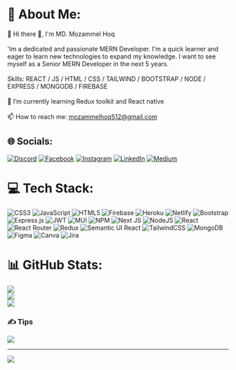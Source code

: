   # 💫 About Me:
🔭 Hi there 👋, I'm MD. Mozammel Hoq<br><br>'Im a dedicated and passionate MERN Developer. I'm a quick learner and eager to learn new technologies to expand my knowledge. I want to see myself as a Senior MERN Developer in the next 5 years.<br><br>Skills: REACT / JS / HTML / CSS / TAILWIND / BOOTSTRAP / NODE / EXPRESS / MONGODB / FIREBASE<br><br>🌱 I’m currently learning Redux toolkit and React native<br><br>📫 How to reach me: mozammelhoq512@gmail.com<br>


## 🌐 Socials:
[![Discord](https://img.shields.io/badge/Discord-%237289DA.svg?logo=discord&logoColor=white)](htttps://discord.gg/Mozammel#8019) [![Facebook](https://img.shields.io/badge/Facebook-%231877F2.svg?logo=Facebook&logoColor=white)](https://facebook.com/masum.evan.96) [![Instagram](https://img.shields.io/badge/Instagram-%23E4405F.svg?logo=Instagram&logoColor=white)](https://instagram.com/maasuuum1) [![LinkedIn](https://img.shields.io/badge/LinkedIn-%230077B5.svg?logo=linkedin&logoColor=white)](https://linkedin.com/in/md-mozammel-hoq) [![Medium](https://img.shields.io/badge/Medium-12100E?logo=medium&logoColor=white)](https://medium.com/@Mozammelhoq) 

# 💻 Tech Stack:
![CSS3](https://img.shields.io/badge/css3-%231572B6.svg?style=for-the-badge&logo=css3&logoColor=white) ![JavaScript](https://img.shields.io/badge/javascript-%23323330.svg?style=for-the-badge&logo=javascript&logoColor=%23F7DF1E) ![HTML5](https://img.shields.io/badge/html5-%23E34F26.svg?style=for-the-badge&logo=html5&logoColor=white) ![Firebase](https://img.shields.io/badge/firebase-%23039BE5.svg?style=for-the-badge&logo=firebase) ![Heroku](https://img.shields.io/badge/heroku-%23430098.svg?style=for-the-badge&logo=heroku&logoColor=white) ![Netlify](https://img.shields.io/badge/netlify-%23000000.svg?style=for-the-badge&logo=netlify&logoColor=#00C7B7) ![Bootstrap](https://img.shields.io/badge/bootstrap-%23563D7C.svg?style=for-the-badge&logo=bootstrap&logoColor=white) ![Express.js](https://img.shields.io/badge/express.js-%23404d59.svg?style=for-the-badge&logo=express&logoColor=%2361DAFB) ![JWT](https://img.shields.io/badge/JWT-black?style=for-the-badge&logo=JSON%20web%20tokens) ![MUI](https://img.shields.io/badge/MUI-%230081CB.svg?style=for-the-badge&logo=material-ui&logoColor=white) ![NPM](https://img.shields.io/badge/NPM-%23000000.svg?style=for-the-badge&logo=npm&logoColor=white) ![Next JS](https://img.shields.io/badge/Next-black?style=for-the-badge&logo=next.js&logoColor=white) ![NodeJS](https://img.shields.io/badge/node.js-6DA55F?style=for-the-badge&logo=node.js&logoColor=white) ![React](https://img.shields.io/badge/react-%2320232a.svg?style=for-the-badge&logo=react&logoColor=%2361DAFB) ![React Router](https://img.shields.io/badge/React_Router-CA4245?style=for-the-badge&logo=react-router&logoColor=white) ![Redux](https://img.shields.io/badge/redux-%23593d88.svg?style=for-the-badge&logo=redux&logoColor=white) ![Semantic UI React](https://img.shields.io/badge/Semantic%20UI%20React-%2335BDB2.svg?style=for-the-badge&logo=SemanticUIReact&logoColor=white) ![TailwindCSS](https://img.shields.io/badge/tailwindcss-%2338B2AC.svg?style=for-the-badge&logo=tailwind-css&logoColor=white) ![MongoDB](https://img.shields.io/badge/MongoDB-%234ea94b.svg?style=for-the-badge&logo=mongodb&logoColor=white) 	![Figma](https://img.shields.io/badge/figma-%23F24E1E.svg?style=for-the-badge&logo=figma&logoColor=white) ![Canva](https://img.shields.io/badge/Canva-%2300C4CC.svg?style=for-the-badge&logo=Canva&logoColor=white) ![Jira](https://img.shields.io/badge/jira-%230A0FFF.svg?style=for-the-badge&logo=jira&logoColor=white)
# 📊 GitHub Stats:
![](https://github-readme-stats.vercel.app/api?username=mozammelhoq1&theme=dark&hide_border=false&include_all_commits=true&count_private=true)<br/>
![](https://github-readme-streak-stats.herokuapp.com/?user=mozammelhoq1&theme=dark&hide_border=false)<br/>
![](https://github-readme-stats.vercel.app/api/top-langs/?username=mozammelhoq1&theme=dark&hide_border=false&include_all_commits=true&count_private=true&layout=compact)

### ✍️ Tips
![](https://quotes-github-readme.vercel.app/api?type=horizontal&theme=merko)


---
[![](https://visitcount.itsvg.in/api?id=mozammelhoq1&icon=6&color=6)](https://visitcount.itsvg.in)

